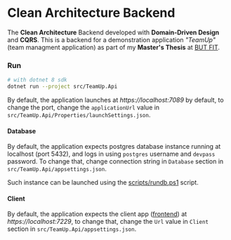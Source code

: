# Clean Architecture Backend
The **Clean Architecture** Backend developed with **Domain-Driven Design** and **CQRS**. 
This is a backend for a demonstration application *"TeamUp"* (team managment application) as part of my **Master's Thesis** at [BUT FIT](https://www.fit.vut.cz/.en).

### Run

```bash
# with dotnet 8 sdk
dotnet run --project src/TeamUp.Api
```
By default, the application launches at *https://localhost:7089* by default, to change the port, change the `applicationUrl` value in `src/TeamUp.Api/Properties/launchSettings.json`.

#### Database
By default, the application expects postgres database instance running at localhost (port 5432), and logs in using `postgres` username and `devpass` password. To change that, change connection string in `Database` section in `src/TeamUp.Api/appsettings.json`.

Such instance can be launched using the [scripts/rundb.ps1](scripts/rundb.ps1) script.

#### Client
By default, the application expects the client app ([frontend](https://github.com/skrasekmichael/ModularInformationSystemFrontend)) at *https://localhost:7229*, to change that, change the `Url` value in `Client` section in `src/TeamUp.Api/appsettings.json`.
